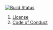 [![Build Status](https://travis-ci.org/sevenate/letitgo.svg?branch=master)](https://travis-ci.org/sevenate/letitgo)

1. [License](LICENSE)
2. [Code of Conduct](CODE_OF_CONDUCT.md)
